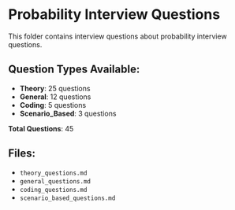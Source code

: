 # Probability Interview Questions

This folder contains interview questions about probability interview questions.

## Question Types Available:

- **Theory**: 25 questions
- **General**: 12 questions
- **Coding**: 5 questions
- **Scenario_Based**: 3 questions

**Total Questions**: 45

## Files:

- `theory_questions.md`
- `general_questions.md`
- `coding_questions.md`
- `scenario_based_questions.md`
